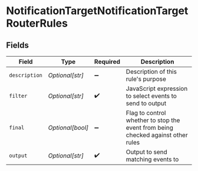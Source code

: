 # NotificationTargetNotificationTargetRouterRules


## Fields

| Field                                                                            | Type                                                                             | Required                                                                         | Description                                                                      |
| -------------------------------------------------------------------------------- | -------------------------------------------------------------------------------- | -------------------------------------------------------------------------------- | -------------------------------------------------------------------------------- |
| `description`                                                                    | *Optional[str]*                                                                  | :heavy_minus_sign:                                                               | Description of this rule's purpose                                               |
| `filter`                                                                         | *Optional[str]*                                                                  | :heavy_check_mark:                                                               | JavaScript expression to select events to send to output                         |
| `final`                                                                          | *Optional[bool]*                                                                 | :heavy_minus_sign:                                                               | Flag to control whether to stop the event from being checked against other rules |
| `output`                                                                         | *Optional[str]*                                                                  | :heavy_check_mark:                                                               | Output to send matching events to                                                |